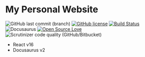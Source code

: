 # My Personal Website

![GitHub last commit (branch)](https://img.shields.io/github/last-commit/hatamiarash7/MyWebSite/v2) [![GitHub license](https://img.shields.io/github/license/hatamiarash7/MyWebSite)](https://github.com/hatamiarash7/MyWebSite/blob/master/LICENSE) [![Build Status](https://travis-ci.com/hatamiarash7/MyWebSite.svg?branch=v2)](https://travis-ci.com/hatamiarash7/MyWebSite) ![Docusaurus](https://github.com/hatamiarash7/MyWebSite/workflows/Docusaurus/badge.svg?branch=v2) [![Open Source Love](https://badges.frapsoft.com/os/v1/open-source.png?v=103)](https://github.com/ellerbrock/open-source-badges/) ![Scrutinizer code quality (GitHub/Bitbucket)](https://img.shields.io/scrutinizer/quality/g/hatamiarash7/MyWebSite/v2)

-   React v16
-   Docusaurus v2
